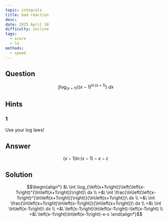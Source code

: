 ```yaml
---
topic: integrals
title: bad reaction
desc: 
date: 2025 April 18
difficulty: incline
tags:
  - scare
  - ln
methods:
  - speed
---
```



## Question
```math
\int \log_{\left(x+1\right)}\left(\left(x-1\right)^{\ln\left(x+1\right)}\right)\ dx
```


## Hints

### 1
Use your log laws!


## Answer
```math
\left(x-1\right)\ln\left(x-1\right)-x-c
```


## Solution

```math
\begin{align*}
  &\ \int \log_{\left(x+1\right)}\left(\left(x-1\right)^{\ln\left(x+1\right)}\right)\ dx
  \\ =&\ \int \frac{\ln\left(\left(x-1\right)^{\ln\left(x+1\right)}\right)}{\ln\left(x+1\right)}\ dx
  \\ =&\ \int \frac{\ln\left(x+1\right)\ln\left(x-1\right)}{\ln\left(x+1\right)}\ dx
  \\ =&\ \int \ln\left(x-1\right)\ dx
  \\ =&\ \left(x-1\right)\ln\left(x-1\right)-\left(x-1\right)
  \\ =&\ \left(x-1\right)\ln\left(x-1\right)-x-c
\end{align*}
```
